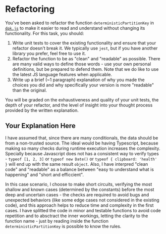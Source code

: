 # Refactoring

You've been asked to refactor the function `deterministicPartitionKey` in [`dpk.js`](dpk.js) to make it easier to read and understand without changing its functionality. For this task, you should:

1. Write unit tests to cover the existing functionality and ensure that your refactor doesn't break it. We typically use `jest`, but if you have another library you prefer, feel free to use it.
2. Refactor the function to be as "clean" and "readable" as possible. There are many valid ways to define those words - use your own personal definitions, but be prepared to defend them. Note that we do like to use the latest JS language features when applicable.
3. Write up a brief (~1 paragraph) explanation of why you made the choices you did and why specifically your version is more "readable" than the original.

You will be graded on the exhaustiveness and quality of your unit tests, the depth of your refactor, and the level of insight into your thought process provided by the written explanation.

## Your Explanation Here

I have assumed that, since there are many conditionals, the data should be from a non-trusted source. The ideal would be having Typescript, because making so many checks during runtime execution increases the complexity. Specially because Javascript does not has a consistent way to verify types - `typeof [1, 2, 3]` or `typeof new Date()` or `typeof { clipboard: 'health' }` will end up with the same result `object`. Also, I have interpred "clean code" and "readable" as a balance between "easy to understand what is happening" and "short and efficcient".

In this case scenario, I choose to make short circuits, verifying the most shallow and known cases (determined by the constants) before the most deep and uncertain cases - the checks are required to avoid bugs and unexpected behaviors (like some edge cases not considered in the existing code), and this approach helps to reduce time and complexity in the first cases. I have splitted the code in minor and testable functions to avoid code repetition and to absctract the inner workings, letting the clarity to the function name - just by reading inside the function `deterministicPartitionKey` is possible to know the rules.
